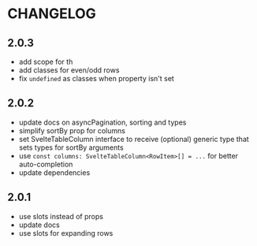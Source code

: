# CHANGELOG

## 2.0.3

- add scope for th
- add classes for even/odd rows
- fix `undefined` as classes when property isn't set

## 2.0.2

- update docs on asyncPagination, sorting and types
- simplify sortBy prop for columns
- set SvelteTableColumn interface to receive (optional) generic type that sets types for sortBy arguments
- use `const columns: SvelteTableColumn<RowItem>[] = ...` for better auto-completion
- update dependencies

## 2.0.1

- use slots instead of props
- update docs
- use slots for expanding rows

